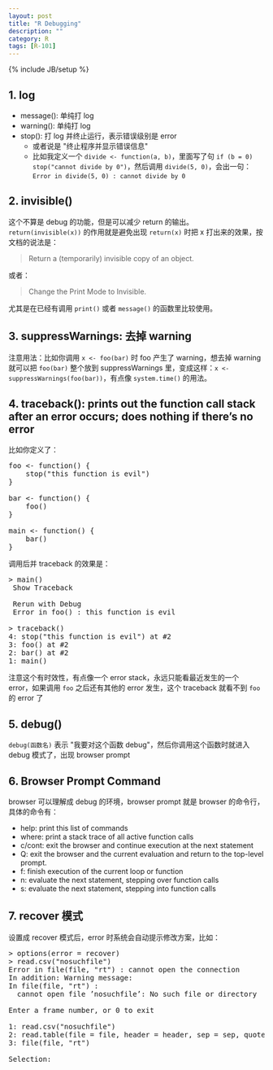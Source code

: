 ```yaml
---
layout: post
title: "R Debugging"
description: ""
category: R
tags: [R-101]
---
```

{% include JB/setup %}

## 1. log

* message(): 单纯打 log
* warning(): 单纯打 log
* stop(): 打 log 并终止运行，表示错误级别是 error
	* 或者说是 "终止程序并显示错误信息"
	* 比如我定义一个 `divide <- function(a, b)`，里面写了句 `if (b = 0) stop("cannot divide by 0")`，然后调用 `divide(5, 0)`，会出一句：`Error in divide(5, 0) : cannot divide by 0`

## 2. invisible()

这个不算是 debug 的功能，但是可以减少 return 的输出。`return(invisible(x))` 的作用就是避免出现 `return(x)` 时把 x 打出来的效果，按文档的说法是：

> Return a (temporarily) invisible copy of an object.

或者：

> Change the Print Mode to Invisible.

尤其是在已经有调用 `print()` 或者 `message()` 的函数里比较使用。

## 3. suppressWarnings: 去掉 warning

注意用法：比如你调用 `x <- foo(bar)` 时 foo 产生了 warning，想去掉 warning 就可以把 `foo(bar)` 整个放到 suppressWarnings 里，变成这样：`x <- suppressWarnings(foo(bar))`，有点像 `system.time()` 的用法。

## 4. traceback(): prints out the function call stack after an error occurs; does nothing if there’s no error

比如你定义了：

<pre class="prettyprint linenums">
foo &lt;- function() {
	stop("this function is evil")
}

bar &lt;- function() {
	foo()
}

main &lt;- function() {
	bar()
}
</pre>

调用后并 traceback 的效果是：

<pre class="prettyprint linenums">
&gt; main()
 Show Traceback
 
 Rerun with Debug
 Error in foo() : this function is evil 

&gt; traceback()
4: stop("this function is evil") at #2
3: foo() at #2
2: bar() at #2
1: main()
</pre>

注意这个有时效性，有点像一个 error stack，永远只能看最近发生的一个 error，如果调用 `foo` 之后还有其他的 error 发生，这个 traceback 就看不到 `foo` 的 error 了

## 5. debug()

`debug(函数名)` 表示 "我要对这个函数 debug"，然后你调用这个函数时就进入 debug 模式了，出现 browser prompt

## 6. Browser Prompt Command

browser 可以理解成 debug 的环境，browser prompt 就是 browser 的命令行，具体的命令有：

* help: print this list of commands
* where: print a stack trace of all active function calls
* c/cont: exit the browser and continue execution at the next statement
* Q: exit the browser and the current evaluation and return to the top-level prompt.
* f: finish execution of the current loop or function
* n: evaluate the next statement, stepping over function calls
* s: evaluate the next statement, stepping into function calls

## 7. recover 模式

设置成 recover 模式后，error 时系统会自动提示修改方案，比如：

<pre class="prettyprint linenums">
&gt; options(error = recover)
&gt; read.csv("nosuchfile")
Error in file(file, "rt") : cannot open the connection
In addition: Warning message:
In file(file, "rt") :
  cannot open file ’nosuchfile’: No such file or directory

Enter a frame number, or 0 to exit

1: read.csv("nosuchfile")
2: read.table(file = file, header = header, sep = sep, quote = quote, dec =
3: file(file, "rt")

Selection:
</pre>
